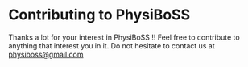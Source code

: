 # Contributing to PhysiBoSS

Thanks a lot for your interest in PhysiBoSS !! 
Feel free to contribute to anything that interest you in it.
Do not hesitate to contact us at physiboss@gmail.com
